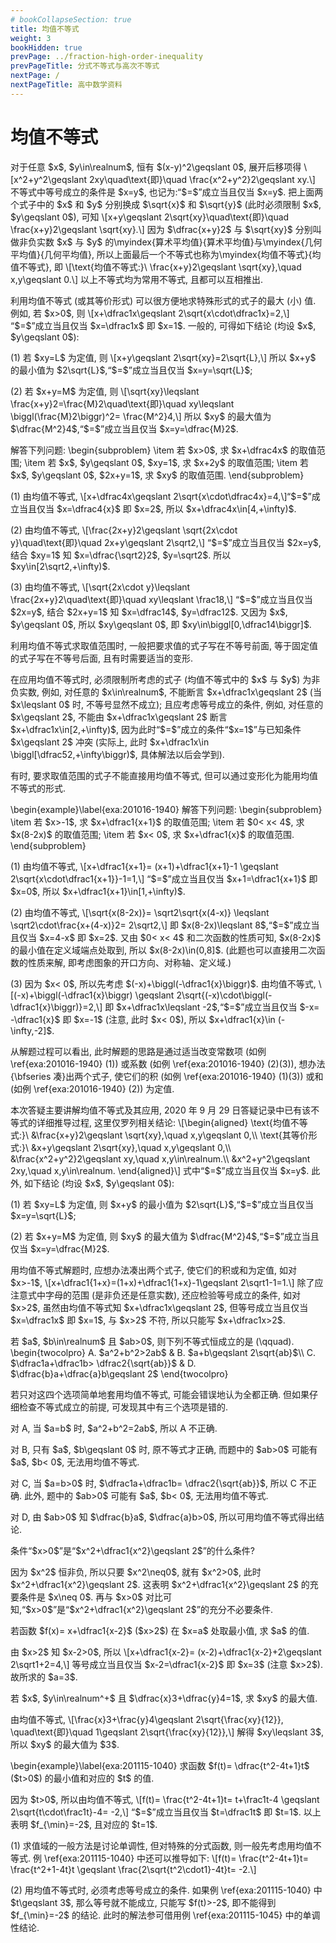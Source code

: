 ```yaml
---
# bookCollapseSection: true
title: 均值不等式
weight: 3
bookHidden: true
prevPage: ../fraction-high-order-inequality
prevPageTitle: 分式不等式与高次不等式
nextPage: /
nextPageTitle: 高中数学资料
---
```


# 均值不等式


<p>对于任意 $x$, $y\in\realnum$, 恒有 $(x-y)^2\geqslant 0$, 展开后移项得
\[x^2+y^2\geqslant 2xy\quad\text{即}\quad \frac{x^2+y^2}2\geqslant xy.\]
不等式中等号成立的条件是 $x=y$, 也记为:“$=$”成立当且仅当 $x=y$. 把上面两个式子中的 $x$ 和 $y$ 分别换成 $\sqrt{x}$ 和 $\sqrt{y}$ (此时必须限制 $x$, $y\geqslant 0$), 可知
\[x+y\geqslant 2\sqrt{xy}\quad\text{即}\quad \frac{x+y}2\geqslant \sqrt{xy}.\]
因为 $\dfrac{x+y}2$ 与 $\sqrt{xy}$ 分别叫做非负实数 $x$ 与 $y$ 的\myindex{算术平均值}{算术平均值}与\myindex{几何平均值}{几何平均值}, 所以上面最后一个不等式也称为\myindex{均值不等式}{均值不等式}, 即
\[\text{均值不等式:}\ \frac{x+y}2\geqslant \sqrt{xy},\quad x,y\geqslant 0.\]
以上不等式均为常用不等式, 且都可以互相推出.
</p>
<p>利用均值不等式 (或其等价形式) 可以很方便地求特殊形式的式子的最大 (小) 值. 例如, 若 $x>0$, 则 
\[x+\dfrac1x\geqslant 2\sqrt{x\cdot\dfrac1x}=2,\]
“$=$”成立当且仅当 $x=\dfrac1x$ 即 $x=1$. 一般的, 可得如下结论 (均设 $x$, $y\geqslant 0$):
</p>
<p>(1) 若 $xy=L$ 为定值, 则 
\[x+y\geqslant 2\sqrt{xy}=2\sqrt{L},\] 所以 $x+y$ 的最小值为 $2\sqrt{L}$,“$=$”成立当且仅当 $x=y=\sqrt{L}$;
</p>
<p>(2) 若 $x+y=M$ 为定值, 则 
\[\sqrt{xy}\leqslant \frac{x+y}2=\frac{M}2\quad\text{即}\quad
  xy\leqslant \biggl(\frac{M}2\biggr)^2= \frac{M^2}4,\]
所以 $xy$ 的最大值为 $\dfrac{M^2}4$,“$=$”成立当且仅当 $x=y=\dfrac{M}2$.
</p>
<p><myexample>
<p>解答下列问题: 
  \begin{subproblem}
    \item 若 $x>0$, 求 $x+\dfrac4x$ 的取值范围;
    \item 若 $x$, $y\geqslant 0$, $xy=1$, 求 $x+2y$ 的取值范围;
    \item 若 $x$, $y\geqslant 0$, $2x+y=1$, 求 $xy$ 的取值范围.
  \end{subproblem}
</p>
</myexample>
<mysolution>
    <p>(1) 由均值不等式, 
  \[x+\dfrac4x\geqslant 2\sqrt{x\cdot\dfrac4x}=4,\]“$=$”成立当且仅当 $x=\dfrac4{x}$ 即 $x=2$, 所以 $x+\dfrac4x\in[4,+\infty)$.
</p>
<p>(2) 由均值不等式, 
  \[\frac{2x+y}2\geqslant \sqrt{2x\cdot y}\quad\text{即}\quad
    2x+y\geqslant 2\sqrt2,\]
 “$=$”成立当且仅当 $2x=y$, 结合 $xy=1$ 知 $x=\dfrac{\sqrt2}2$, $y=\sqrt2$. 所以 $xy\in[2\sqrt2,+\infty)$.
</p>
<p>(3) 由均值不等式, 
  \[\sqrt{2x\cdot y}\leqslant \frac{2x+y}2\quad\text{即}\quad
    xy\leqslant \frac18,\]
 “$=$”成立当且仅当 $2x=y$, 结合 $2x+y=1$ 知 $x=\dfrac14$, $y=\dfrac12$. 又因为 $x$, $y\geqslant 0$, 所以 $xy\geqslant 0$, 即 $xy\in\biggl[0,\dfrac14\biggr]$.
</p>
</mysolution>
</p>
<p>利用均值不等式求取值范围时, 一般把要求值的式子写在不等号前面, 等于固定值的式子写在不等号后面, 且有时需要适当的变形.
</p>
<p>在应用均值不等式时, 必须限制所考虑的式子 (均值不等式中的 $x$ 与 $y$) 为非负实数, 例如, 对任意的 $x\in\realnum$, 不能断言 $x+\dfrac1x\geqslant 2$ (当 $x\leqslant 0$ 时, 不等号显然不成立); 且应考虑等号成立的条件, 例如, 对任意的 $x\geqslant 2$, 不能由 $x+\dfrac1x\geqslant 2$ 断言 $x+\dfrac1x\in[2,+\infty)$, 因为此时“$=$”成立的条件“$x=1$”与已知条件 $x\geqslant 2$ 冲突 (实际上, 此时  $x+\dfrac1x\in \biggl[\dfrac52,+\infty\biggr)$, 具体解法以后会学到).
</p>
<p>有时, 要求取值范围的式子不能直接用均值不等式, 但可以通过变形化为能用均值不等式的形式. 
</p>
<p>\begin{example}\label{exa:201016-1940}
  解答下列问题: 
  \begin{subproblem}
    \item 若 $x>-1$, 求 $x+\dfrac1{x+1}$ 的取值范围;
    \item 若 $0< x< 4$, 求 $x(8-2x)$ 的取值范围;
    \item 若 $x< 0$, 求 $x+\dfrac1{x}$ 的取值范围.
  \end{subproblem}
</p>
</myexample>
<mysolution>
    <p>(1) 由均值不等式, 
  \[x+\dfrac1{x+1}= (x+1)+\dfrac1{x+1}-1
    \geqslant 2\sqrt{x\cdot\dfrac1{x+1}}-1=1,\]
 “$=$”成立当且仅当 $x+1=\dfrac1{x+1}$ 即 $x=0$, 所以 $x+\dfrac1{x+1}\in[1,+\infty)$.
</p>
<p>(2) 由均值不等式, 
  \[\sqrt{x(8-2x)}= \sqrt2\sqrt{x(4-x)}
    \leqslant \sqrt2\cdot\frac{x+(4-x)}2= 2\sqrt2,\]
  即 $x(8-2x)\leqslant 8$,“$=$”成立当且仅当 $x=4-x$ 即 $x=2$. 又由 $0< x< 4$ 和二次函数的性质可知, $x(8-2x)$ 的最小值在定义域端点处取到, 所以 $x(8-2x)\in(0,8]$. (此题也可以直接用二次函数的性质来解, 即考虑图象的开口方向、对称轴、定义域.)
</p>
<p>(3) 因为 $x< 0$, 所以先考虑 $(-x)+\biggl(-\dfrac1{x}\biggr)$. 由均值不等式, 
  \[(-x)+\biggl(-\dfrac1{x}\biggr)
    \geqslant 2\sqrt{(-x)\cdot\biggl(-\dfrac1{x}\biggr)}=2,\]
  即 $x+\dfrac1x\leqslant -2$,“$=$”成立当且仅当 $-x= -\dfrac1{x}$ 即 $x=-1$ (注意, 此时 $x< 0$), 所以 $x+\dfrac1{x}\in (-\infty,-2]$.
</p>
</mysolution>
</p>
<p>从解题过程可以看出, 此时解题的思路是通过适当改变常数项 (如例 \ref{exa:201016-1940} (1)) 或系数 (如例 \ref{exa:201016-1940} (2)(3)), 想办法{\bfseries 凑}出两个式子, 使它们的积 (如例 \ref{exa:201016-1940} (1)(3)) 或和 (如例 \ref{exa:201016-1940} (2)) 为定值.

<p>本次答疑主要讲解均值不等式及其应用, 2020 年 9 月 29 日答疑记录中已有该不等式的详细推导过程, 这里仅罗列相关结论:
\[\begin{aligned}
    \text{均值不等式:}\ &\frac{x+y}2\geqslant \sqrt{xy},\quad x,y\geqslant 0,\\
    \text{其等价形式:}\ &x+y\geqslant 2\sqrt{xy},\quad x,y\geqslant 0,\\
        &\frac{x^2+y^2}2\geqslant xy,\quad x,y\in\realnum.\\
        &x^2+y^2\geqslant 2xy,\quad x,y\in\realnum.
\end{aligned}\]
式中“$=$”成立当且仅当 $x=y$. 此外, 如下结论 (均设 $x$, $y\geqslant 0$):
</p>
<p>(1) 若 $xy=L$ 为定值, 则 $x+y$ 的最小值为 $2\sqrt{L}$,“$=$”成立当且仅当 $x=y=\sqrt{L}$;
</p>
<p>(2) 若 $x+y=M$ 为定值, 则 $xy$ 的最大值为 $\dfrac{M^2}4$,“$=$”成立当且仅当 $x=y=\dfrac{M}2$.
</p>
<p>用均值不等式解题时, 应想办法凑出两个式子, 使它们的积或和为定值, 如对 $x>-1$, 
\[x+\dfrac1{1+x}=(1+x)+\dfrac1{1+x}-1\geqslant 2\sqrt1-1=1.\]
除了应注意式中字母的范围 (是非负还是任意实数), 还应检验等号成立的条件, 如对 $x>2$, 虽然由均值不等式知 $x+\dfrac1x\geqslant 2$, 但等号成立当且仅当 $x=\dfrac1x$ 即 $x=1$, 与 $x>2$ 不符, 所以只能写 $x+\dfrac1x>2$.
</p>
<p><myexample>
<p>若 $a$, $b\in\realnum$ 且 $ab>0$, 则下列不等式恒成立的是 (\qquad).
    \begin{twocolpro}
    A. $a^2+b^2>2ab$ & B. $a+b\geqslant 2\sqrt{ab}$\\
    C. $\dfrac1a+\dfrac1b> \dfrac2{\sqrt{ab}}$
    & D. $\dfrac{b}a+\dfrac{a}b\geqslant 2$
    \end{twocolpro}
</p>
</myexample>
<mysolution>
    <p>若只对这四个选项简单地套用均值不等式, 可能会错误地认为全都正确. 但如果仔细检查不等式成立的前提, 可发现其中有三个选项是错的.
</p>
<p>对 A, 当 $a=b$ 时, $a^2+b^2=2ab$, 所以 A 不正确.
</p>
<p>对 B, 只有 $a$, $b\geqslant 0$ 时, 原不等式才正确, 而题中的 $ab>0$ 可能有 $a$, $b< 0$, 无法用均值不等式.
</p>
<p>对 C, 当 $a=b>0$ 时, $\dfrac1a+\dfrac1b= \dfrac2{\sqrt{ab}}$, 所以 C 不正确. 此外, 题中的 $ab>0$ 可能有 $a$, $b< 0$, 无法用均值不等式.
</p>
<p>对 D, 由 $ab>0$ 知 $\dfrac{b}a$, $\dfrac{a}b>0$, 所以可用均值不等式得出结论.
</p>
</mysolution>
</p>
<p><myexample>
<p>条件“$x>0$”是“$x^2+\dfrac1{x^2}\geqslant 2$”的什么条件?
</p>
</myexample>
<mysolution>
    <p>因为 $x^2$ 恒非负, 所以只要 $x^2\neq0$, 就有 $x^2>0$, 此时 $x^2+\dfrac1{x^2}\geqslant 2$. 这表明 $x^2+\dfrac1{x^2}\geqslant 2$ 的充要条件是 $x\neq 0$. 再与 $x>0$ 对比可知,“$x>0$”是“$x^2+\dfrac1{x^2}\geqslant 2$”的充分不必要条件.
</p>
</mysolution>
</p>
<p><myexample>
<p>若函数 $f(x)= x+\dfrac1{x-2}$ ($x>2$) 在 $x=a$ 处取最小值, 求 $a$ 的值.
</p>
</myexample>
<mysolution>
    <p>由 $x>2$ 知 $x-2>0$, 所以
    \[x+\dfrac1{x-2}= (x-2)+\dfrac1{x-2}+2\geqslant 2\sqrt1+2=4,\]
    等号成立当且仅当 $x-2=\dfrac1{x-2}$ 即 $x=3$ (注意 $x>2$). 故所求的 $a=3$.
</p>
</mysolution>
</p>
<p><myexample>
<p>若 $x$, $y\in\realnum^+$ 且 $\dfrac{x}3+\dfrac{y}4=1$, 求 $xy$ 的最大值.
</p>
</myexample>
<mysolution>
    <p>由均值不等式, 
    \[\frac{x}3+\frac{y}4\geqslant 2\sqrt{\frac{xy}{12}},
    \quad\text{即}\quad 1\geqslant 2\sqrt{\frac{xy}{12}},\]
    解得 $xy\leqslant 3$, 所以 $xy$ 的最大值为 $3$.
</p>
</mysolution>

<p>\begin{example}\label{exa:201115-1040}
    求函数 $f(t)= \dfrac{t^2-4t+1}t$ ($t>0$) 的最小值和对应的 $t$ 的值.
</p>
</myexample>
<mysolution>
    <p>因为 $t>0$, 所以由均值不等式, 
    \[f(t)= \frac{t^2-4t+1}t= t+\frac1t-4
        \geqslant 2\sqrt{t\cdot\frac1t}-4= -2,\]
   “$=$”成立当且仅当 $t=\dfrac1t$ 即 $t=1$. 以上表明 $f_{\min}=-2$, 且对应的 $t=1$.
</p>
</mysolution>
<myremark>
    <p>(1) 求值域的一般方法是讨论单调性, 但对特殊的分式函数, 则一般先考虑用均值不等式. 例 \ref{exa:201115-1040} 中还可以推导如下:
    \[f(t)= \frac{t^2-4t+1}t= \frac{t^2+1-4t}t
        \geqslant \frac{2\sqrt{t^2\cdot1}-4t}t= -2.\]
</p>
<p>(2) 用均值不等式时, 必须考虑等号成立的条件. 如果例 \ref{exa:201115-1040} 中 $t\geqslant 3$, 那么等号就不能成立, 只能写 $f(t)>-2$, 即不能得到 $f_{\min}=-2$ 的结论. 此时的解法参可借用例 \ref{exa:201115-1045} 中的单调性结论.
</p>
</myremark>
